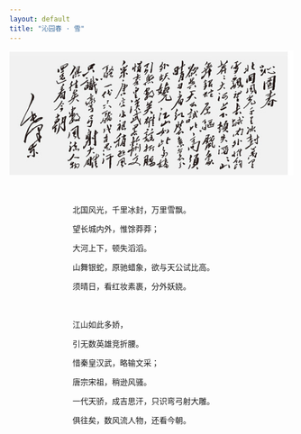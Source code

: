 ```yaml
---
layout: default
title: "沁园春 · 雪"
---
```

<div align="center">
<img src = './images/1.jpg'>
</div> 

　　　　　　　　　　　　　　　　　　　　　　　　　　　　　　　　　　　　　　　　　　　　　　　　　　　　　　　　　　　　　　　　　　　　　　　　　　　　　　　　　　　　　　　　　　　　　　　　　　

　　　　　　　　北国风光，千里冰封，万里雪飘。

　　　　　　　　望长城内外，惟馀莽莽；

　　　　　　　　大河上下，顿失滔滔。

　　　　　　　　山舞银蛇，原驰蜡象，欲与天公试比高。

　　　　　　　　须晴日，看红妆素裹，分外妖娆。


　　　　　　　　　　　　　　　　　　　　　　　　　　　　　　　　　　　　　　　　　　　　　　　　　　　　　　　　　　　　　　　　　　　　　　　　　　　　　　　　　　　　　　　　　　　　　　　　　　

　　　　　　　　江山如此多娇，

　　　　　　　　引无数英雄竞折腰。

　　　　　　　　惜秦皇汉武，略输文采；

　　　　　　　　唐宗宋祖，稍逊风骚。

　　　　　　　　一代天骄，成吉思汗，只识弯弓射大雕。

　　　　　　　　俱往矣，数风流人物，还看今朝。


